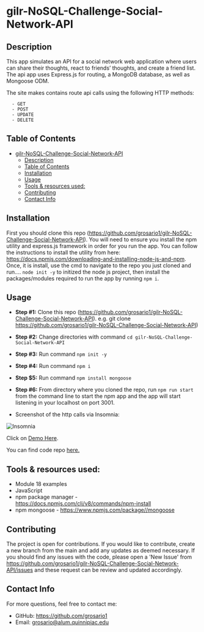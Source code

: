 # gilr-NoSQL-Challenge-Social-Network-API
## Description

This app simulates an API for a social network web application where users can share their thoughts, react to friends’ thoughts, and create a friend list. The api app uses Express.js for routing, a MongoDB database, as well as Mongoose ODM.

The site makes contains route api calls using the following HTTP methods:

      - GET
      - POST
      - UPDATE
      - DELETE

## Table of Contents
- [gilr-NoSQL-Challenge-Social-Network-API](#gilr-nosql-challenge-social-network-api)
  - [Description](#description)
  - [Table of Contents](#table-of-contents)
  - [Installation](#installation)
  - [Usage](#usage)
  - [Tools \& resources used:](#tools--resources-used)
  - [Contributing](#contributing)
  - [Contact Info](#contact-info)

## Installation 

First you should clone this repo (https://github.com/grosario1/gilr-NoSQL-Challenge-Social-Network-API). You will need to ensure you install the npm utility and express.js framework in order for you run the app. You can follow the instructions to install the utility from here: https://docs.npmjs.com/downloading-and-installing-node-js-and-npm. Once, it is install, use the cmd to navigate to the repo you just cloned and run.... `node init -y` to initized the node js project, then install the packages/modules required to run the app by running `npm i`. 
## Usage


- **Step #1:** Clone this repo (https://github.com/grosario1/gilr-NoSQL-Challenge-Social-Network-API).  e.g. git clone https://github.com/grosario1/gilr-NoSQL-Challenge-Social-Network-API)

- **Step #2:** Change directories with command ```cd gilr-NoSQL-Challenge-Social-Network-API```

- **Step #3:** Run command ```npm init -y```

- **Step #4:** Run command ```npm i```

- **Step $5:** Run command ```npm install mongoose```

- **Step #6:** From directory where you cloned the repo, run `npm run start` from the command line to start the npm app and the app will start listening in your localhost on port 3001.

- Screenshot of the http calls via Insomnia:
  
![Insomnia](../gilr-NoSQL-Challenge-Social-Network-API/gr-social-network-api(insomnia).jpg)


Click on [Demo Here]( mp4 ).

You can find code repo [here.](https://github.com/grosario1/gilr-NoSQL-Challenge-Social-Network-API)


## Tools & resources used:

- Module 18 examples
- JavaScript
- npm package manager - https://docs.npmjs.com/cli/v8/commands/npm-install
- npm mongoose - https://www.npmjs.com/package//mongoose

## Contributing
The project is open for contributions. If you would like to contribute, create a new branch from the main and add any updates as deemed necessary. If you should find any issues with the code, please open a 'New Issue' from https://github.com/grosario1/gilr-NoSQL-Challenge-Social-Network-API/issues and these request can be review and updated accordingly.
## Contact Info
For more questions, feel free to contact me:

- GitHub: https://github.com/grosario1
- Email: grosario@alum.quinnipiac.edu
